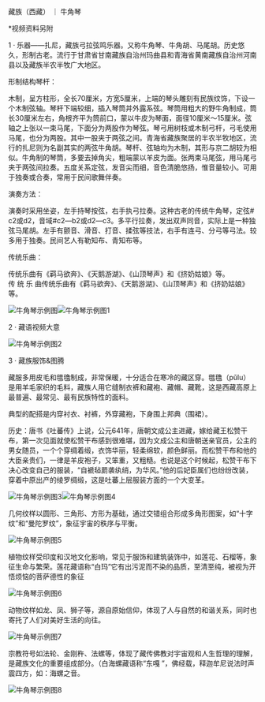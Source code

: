 藏族（西藏） ｜ 牛角琴

\*视频资料另附

1 · 乐器——扎尼，藏族弓拉弦鸣乐器。又称牛角琴、牛角胡、马尾胡。历史悠久，形制古老。流行于甘肃省甘南藏族自治州玛曲县和青海省黄南藏族自治州河南县以及藏族半农半牧广大地区。

形制结构琴杆：

木制，呈方柱形，全长70厘米，方宽5厘米，上端的琴头雕刻有民族纹饰，下设一个木制弦轴。琴杆下端较细，插入琴筒并外露系弦。琴筒用粗大的野牛角制成，筒长30厘米左右，角根齐平为筒前口，蒙以牛皮为琴面，面径10厘米～15厘米。弦轴之上张以一束马尾，下面分为两股作为琴弦。琴弓用树枝或木制弓杆，弓毛使用马尾，也分为两股。其中一股夹于两弦之间。青海省藏族聚居的半农半牧地区，流行的扎尼则为名副其实的两弦牛角胡。琴杆、弦轴均为木制，其形与京二胡较为相似。牛角制的琴筒，多要去掉角尖，粗端蒙以羊皮为面。张两束马尾弦，用马尾弓夹于两弦间拉奏。五度关系定弦，发音尖而细，音色清脆悠扬，惟音量较小。可用于独奏或合奏，常用于民间歌舞伴奏。

演奏方法：

演奏时采用坐姿，左手持琴按弦，右手执弓拉奏。这种古老的传统牛角琴，定弦# c2或d2，音域#c2—b2或d2—c3。多平行拉奏，发出双声同音，实际上是一种独弦马尾胡。左手有颤音、滑音、打音、揉弦等技法，右手有连弓、分弓等弓法。较多用于独奏。民间艺人有勒知布、青知布等。

传统乐曲：

传统乐曲有《羁马欲奔》、《天鹅游湖》、《山顶琴声》和《挤奶姑娘》等。传 统 乐 曲传统乐曲有《羁马欲奔》、《天鹅游湖》、《山顶琴声》和《挤奶姑娘》等。

![牛角琴示例图](./images/niujiaoqin/main.jpg)![牛角琴示例图1](./images/niujiaoqin/detail1.jpg)

2 · 藏语视频大意

![牛角琴示例图2](./images/niujiaoqin/detail2.jpg)

3 · 藏族服饰&图腾

藏服多用皮毛和氆氌制成，非常保暖，十分适合在寒冷的藏区穿。氆氇（pǔlu）是用羊毛家织的毛料，藏族人用它缝制衣裤和藏袍、藏帽、藏靴，这是西藏高原上最普遍、最常见、最有民族特性的面料。

典型的配搭是内穿衬衣、衬裤，外穿藏袍，下身围上邦典（围裙）。

历史：唐书《吐蕃传》上说，公元641年，唐朝文成公主进藏，嫁给藏王松赞干布，第一次见面就使松赞干布感到很难堪，因为文成公主和唐朝送亲官员，公主的男女随员，一个个穿绸着缎，衣饰华丽，轻柔绵软，颜色鲜丽。而松赞干布和他的大臣亲贵们，一律是羊皮袍子，又笨重，又粗糙。也说是这个时候起，松赞干布下决心改变自己的服装，“自褫毡罽袭纨绡，为华风。”他的后妃臣属们也纷纷改装，穿着中原出产的绫罗绸缎，这是吐蕃上层服装方面的一个大变革。

![牛角琴示例图3](./images/niujiaoqin/detail3.jpg)![牛角琴示例图4](./images/niujiaoqin/detail4.jpg)

几何纹样以圆形、三角形、方形为基础，通过交错组合形成多角形图案，如“十字纹”和“曼陀罗纹”，象征宇宙的秩序与平衡。

![牛角琴示例图5](./images/niujiaoqin/detail5.jpg)

植物纹样受印度和汉地文化影响，常见于服饰和建筑装饰中，如莲花、石榴等，象征生命与繁荣。莲花藏语称“白玛”它有出污泥而不染的品质，至清至纯，被视为开悟烦恼的菩萨德性的象征

![牛角琴示例图6](./images/niujiaoqin/detail6.jpg)

动物纹样如龙、凤、狮子等，源自原始信仰，体现了人与自然的和谐关系，同时也寄托了人们对美好生活的向往。

![牛角琴示例图7](./images/niujiaoqin/detail7.jpg)

宗教符号如法轮、金刚杵、法螺等，体现了藏传佛教对宇宙观和人生哲理的理解，是藏族文化的重要组成部分。（白海螺藏语称“东嘎 ”，佛经载，释迦牟尼说法时声震四方，如：海螺之音。

![牛角琴示例图8](./images/niujiaoqin/detail8.jpg)